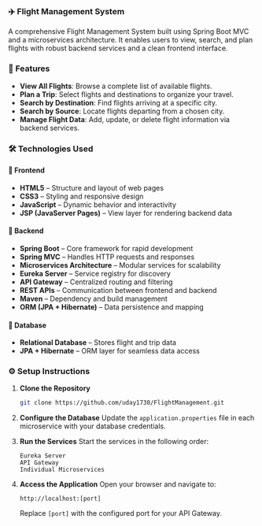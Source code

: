 ### ✈️ Flight Management System

A comprehensive Flight Management System built using Spring Boot MVC and a microservices architecture. It enables users to view, search, and plan flights with robust backend services and a clean frontend interface.


### 🚀 Features

  * **View All Flights**: Browse a complete list of available flights.
  * **Plan a Trip**: Select flights and destinations to organize your travel.
  * **Search by Destination**: Find flights arriving at a specific city.
  * **Search by Source**: Locate flights departing from a chosen city.
  * **Manage Flight Data**: Add, update, or delete flight information via backend services.

### 🛠️ Technologies Used

#### 🔹 Frontend

  * **HTML5** – Structure and layout of web pages
  * **CSS3** – Styling and responsive design
  * **JavaScript** – Dynamic behavior and interactivity
  * **JSP (JavaServer Pages)** – View layer for rendering backend data

#### 🔹 Backend

  * **Spring Boot** – Core framework for rapid development
  * **Spring MVC** – Handles HTTP requests and responses
  * **Microservices Architecture** – Modular services for scalability
  * **Eureka Server** – Service registry for discovery
  * **API Gateway** – Centralized routing and filtering
  * **REST APIs** – Communication between frontend and backend
  * **Maven** – Dependency and build management
  * **ORM (JPA + Hibernate)** – Data persistence and mapping

#### 🔹 Database

  * **Relational Database** – Stores flight and trip data
  * **JPA + Hibernate** – ORM layer for seamless data access


### ⚙️ Setup Instructions

1.  **Clone the Repository**

    ```bash
    git clone https://github.com/uday1730/FlightManagement.git
    ```

2.  **Configure the Database**
    Update the `application.properties` file in each microservice with your database credentials.

3.  **Run the Services**
    Start the services in the following order:

    ```text
    Eureka Server
    API Gateway
    Individual Microservices
    ```

4.  **Access the Application**
    Open your browser and navigate to:

    ```text
    http://localhost:[port]
    ```

    Replace `[port]` with the configured port for your API Gateway.
